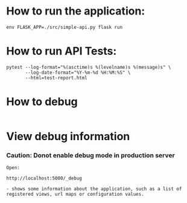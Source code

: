 # How to run the application: 

```
env FLASK_APP=./src/simple-api.py flask run    
```

# How to run API Tests:

```
pytest --log-format="%(asctime)s %(levelname)s %(message)s" \
	   --log-date-format="%Y-%m-%d %H:%M:%S" \
	   --html=test-report.html
```

# How to debug
```

```
# View debug information 

### Caution: Donot enable debug mode in production server

```
Open: 

http://localhost:5000/_debug 

- shows some information about the application, such as a list of registered views, url maps or configuration values.

```
